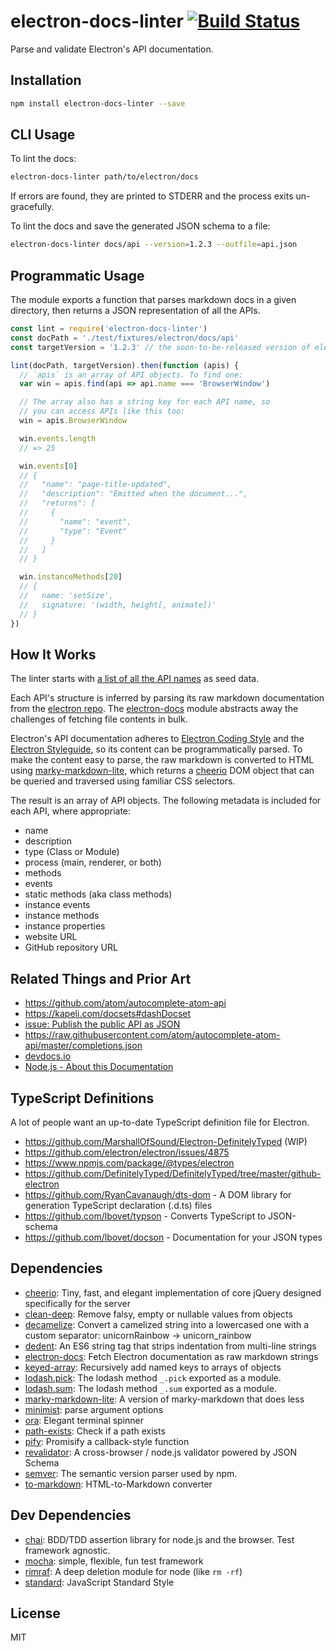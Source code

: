 # electron-docs-linter [![Build Status](https://travis-ci.org/electron/electron-docs-linter.svg?branch=master)](https://travis-ci.org/electron/electron-docs-linter)

Parse and validate Electron's API documentation.

## Installation

```sh
npm install electron-docs-linter --save
```

## CLI Usage

To lint the docs:

```sh
electron-docs-linter path/to/electron/docs
```

If errors are found, they are printed to STDERR and the process
exits un-gracefully.

To lint the docs and save the generated JSON schema to a file:

```sh
electron-docs-linter docs/api --version=1.2.3 --outfile=api.json
```

## Programmatic Usage

The module exports a function that parses markdown docs in a given directory,
then returns a JSON representation of all the APIs.

```js
const lint = require('electron-docs-linter')
const docPath = './test/fixtures/electron/docs/api'
const targetVersion = '1.2.3' // the soon-to-be-released version of electron

lint(docPath, targetVersion).then(function (apis) {
  // `apis` is an array of API objects. To find one:
  var win = apis.find(api => api.name === 'BrowserWindow')

  // The array also has a string key for each API name, so
  // you can access APIs like this too:
  win = apis.BrowserWindow

  win.events.length
  // => 25

  win.events[0]
  // {
  //   "name": "page-title-updated",
  //   "description": "Emitted when the document...",
  //   "returns": [
  //     {
  //       "name": "event",
  //       "type": "Event"
  //     }
  //   ]
  // }

  win.instanceMethods[20]
  // {
  //   name: 'setSize',
  //   signature: '(width, height[, animate])'
  // }
})
```

## How It Works

The linter starts with [a list of all the API names](/lib/seeds.js) as seed data.

Each API's structure is inferred by parsing its raw markdown documentation from
the [electron repo](https://github.com/electron/electron/tree/master/docs/api).
The [electron-docs](https://github.com/zeke/electron-docs) module abstracts away
the challenges of fetching file contents in bulk.

Electron's API documentation adheres to
[Electron Coding Style](https://github.com/electron/electron/blob/master/docs/development/coding-style.md#naming-things)
and the
[Electron Styleguide](https://github.com/electron/electron/blob/master/docs/styleguide.md),
so its content can be programmatically parsed. To make the content easy to parse,
the raw markdown is converted to HTML using
[marky-markdown-lite](https://ghub.io/marky-markdown-lite),
which returns a [cheerio](https://ghub.io/cheerio) DOM object that can be queried
and traversed using familiar CSS selectors.

The result is an array of API objects. The following
metadata is included for each API, where appropriate:

- name
- description
- type (Class or Module)
- process (main, renderer, or both)
- methods
- events
- static methods (aka class methods)
- instance events
- instance methods
- instance properties
- website URL
- GitHub repository URL

## Related Things and Prior Art

- https://github.com/atom/autocomplete-atom-api
- https://kapeli.com/docsets#dashDocset
- [issue: Publish the public API as JSON](https://github.com/electron/electron/issues/3375)
- https://raw.githubusercontent.com/atom/autocomplete-atom-api/master/completions.json
- [devdocs.io](http://devdocs.io/)
- [Node.js - About this Documentation](https://nodejs.org/dist/latest-v6.x/docs/api/documentation.html)

## TypeScript Definitions

A lot of people want an up-to-date TypeScript definition file for Electron.

- https://github.com/MarshallOfSound/Electron-DefinitelyTyped (WIP)
- https://github.com/electron/electron/issues/4875
- https://www.npmjs.com/package/@types/electron
- https://github.com/DefinitelyTyped/DefinitelyTyped/tree/master/github-electron
- https://github.com/RyanCavanaugh/dts-dom - A DOM library for generation TypeScript declaration (.d.ts) files
- https://github.com/lbovet/typson - Converts TypeScript to JSON-schema
- https://github.com/lbovet/docson - Documentation for your JSON types

## Dependencies

- [cheerio](https://github.com/cheeriojs/cheerio): Tiny, fast, and elegant implementation of core jQuery designed specifically for the server
- [clean-deep](https://github.com/seegno/clean-deep): Remove falsy, empty or nullable values from objects
- [decamelize](https://github.com/sindresorhus/decamelize): Convert a camelized string into a lowercased one with a custom separator: unicornRainbow → unicorn_rainbow
- [dedent](https://github.com/dmnd/dedent): An ES6 string tag that strips indentation from multi-line strings
- [electron-docs](https://github.com/zeke/electron-docs): Fetch Electron documentation as raw markdown strings
- [keyed-array](https://github.com/zeke/keyed-array): Recursively add named keys to arrays of objects
- [lodash.pick](https://github.com/lodash/lodash): The lodash method `_.pick` exported as a module.
- [lodash.sum](https://github.com/lodash/lodash): The lodash method `_.sum` exported as a module.
- [marky-markdown-lite](https://github.com/zeke/marky-markdown-lite): A version of marky-markdown that does less
- [minimist](https://github.com/substack/minimist): parse argument options
- [ora](https://github.com/sindresorhus/ora): Elegant terminal spinner
- [path-exists](https://github.com/sindresorhus/path-exists): Check if a path exists
- [pify](https://github.com/sindresorhus/pify): Promisify a callback-style function
- [revalidator](https://github.com/flatiron/revalidator): A cross-browser / node.js validator powered by JSON Schema
- [semver](https://github.com/npm/node-semver): The semantic version parser used by npm.
- [to-markdown](https://github.com/domchristie/to-markdown): HTML-to-Markdown converter

## Dev Dependencies

- [chai](https://github.com/chaijs/chai): BDD/TDD assertion library for node.js and the browser. Test framework agnostic.
- [mocha](https://github.com/mochajs/mocha): simple, flexible, fun test framework
- [rimraf](https://github.com/isaacs/rimraf): A deep deletion module for node (like `rm -rf`)
- [standard](https://github.com/feross/standard): JavaScript Standard Style

## License

MIT
